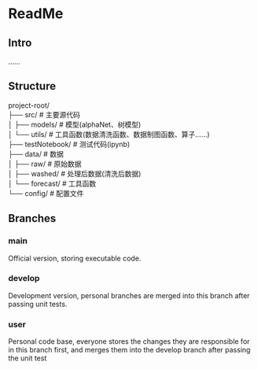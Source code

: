 # ReadMe
## Intro
……
## Structure
project-root/  
├── src/          # 主要源代码  
│   ├── models/     # 模型(alphaNet、树模型)  
│   └── utils/      # 工具函数(数据清洗函数、数据制图函数、算子……)  
├── testNotebook/        # 测试代码(ipynb)  
├── data/         # 数据  
│   ├── raw/        # 原始数据  
│   ├── washed/     # 处理后数据(清洗后数据)  
│   └── forecast/   # 工具函数  
└── config/       # 配置文件  
## Branches
### main
Official version, storing executable code. 
### develop
Development version, personal branches are merged into this branch after passing unit tests.
### user
Personal code base, everyone stores the changes they are responsible for in this branch first, and merges them into the develop branch after passing the unit test
